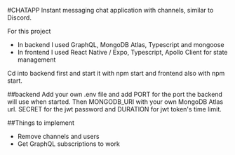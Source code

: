 #CHATAPP
Instant messaging chat application with channels, similar to Discord.

For this project

- In backend I used GraphQL, MongoDB Atlas, Typescript and mongoose
- In frontend I used React Native / Expo, Typescript, Apollo Client for state management

Cd into backend first and start it with npm start and frontend also with npm start.

##backend
Add your own .env file and add PORT for the port the backend will use when started. Then MONGODB_URI with your own MongoDB Atlas url. SECRET for the jwt password and DURATION for jwt token's time limit.

##Things to implement

- Remove channels and users
- Get GraphQL subscriptions to work
